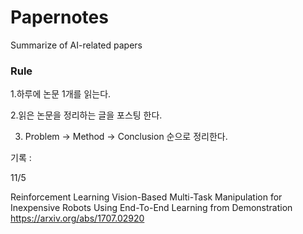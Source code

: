 # Papernotes
Summarize of AI-related papers

### Rule

1.하루에 논문 1개를 읽는다.

2.읽은 논문을 정리하는 글을 포스팅 한다. 

3. Problem -> Method -> Conclusion 순으로 정리한다. 





기록 : 

11/5

Reinforcement Learning
Vision-Based Multi-Task Manipulation for Inexpensive Robots Using End-To-End Learning from Demonstration
https://arxiv.org/abs/1707.02920


